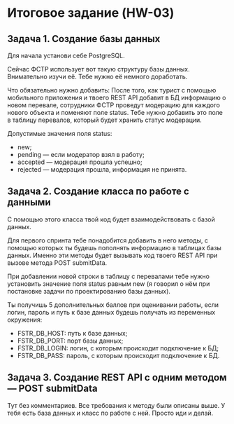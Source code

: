 # Итоговое задание (HW-03)

## Задача 1. Создание базы данных
Для начала установи себе PostgreSQL.

Сейчас ФСТР использует вот такую структуру базы данных. Внимательно изучи её. Тебе нужно её немного доработать.

Что обязательно нужно добавить:
После того, как турист с помощью мобильного приложения и твоего REST API добавит в БД информацию о новом перевале, сотрудники ФСТР проведут модерацию для каждого нового объекта и поменяют поле status. Тебе нужно добавить это поле в таблицу перевалов, который будет хранить статус модерации.

Допустимые значения поля status:

* new; 
* pending — если модератор взял в работу;
* accepted — модерация прошла успешно;
* rejected — модерация прошла, информация не принята.



## Задача 2. Создание класса по работе с данными
С помощью этого класса твой код будет взаимодействовать с базой данных.

Для первого спринта тебе понадобится добавить в него методы, с помощью которых ты будешь пополнять информацию в таблицах базы данных. Именно эти методы будет вызывать код твоего REST API при вызове метода POST submitData.

При добавлении новой строки в таблицу с перевалами тебе нужно установить значение поля status равным new (я говорил о нём при постановке задачи по проектированию базы данных).

Ты получишь 5 дополнительных баллов при оценивании работы, если логин, пароль и путь к базе данных будешь получать из переменных окружения:

* FSTR_DB_HOST: путь к базе данных;
* FSTR_DB_PORT: порт базы данных;
* FSTR_DB_LOGIN: логин, с которым происходит подключение к БД;
* FSTR_DB_PASS: пароль, с которым происходит подключение к БД.



## Задача 3. Создание REST API c одним методом — POST submitData
Тут без комментариев. Все требования к методу были описаны выше. У тебя есть база данных и класс по работе с ней. Просто иди и делай.


